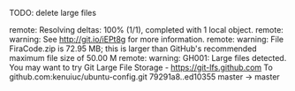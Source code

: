 TODO: delete large files

remote: Resolving deltas: 100% (1/1), completed with 1 local object.
remote: warning: See http://git.io/iEPt8g for more information.
remote: warning: File FiraCode.zip is 72.95 MB; this is larger than GitHub's recommended maximum file size of 50.00 M
remote: warning: GH001: Large files detected. You may want to try Git Large File Storage - https://git-lfs.github.com
To github.com:kenuiuc/ubuntu-config.git
   79291a8..ed10355  master -> master

